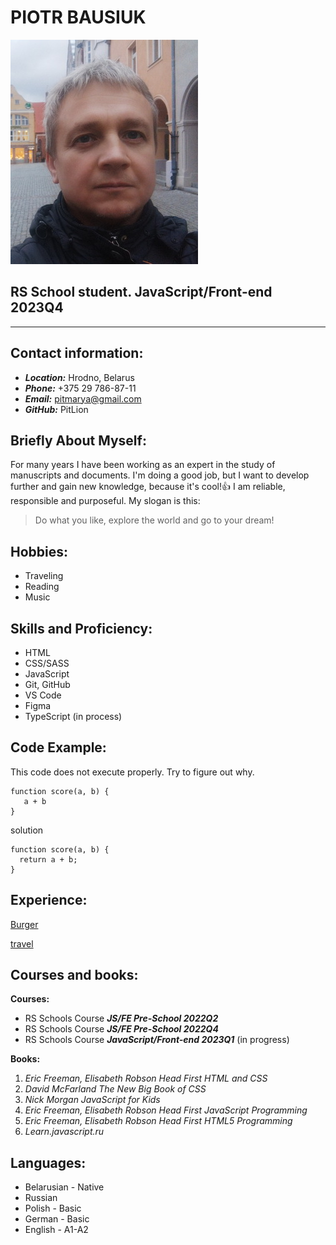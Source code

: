 # **PIOTR BAUSIUK**
![This me](/assets/IMG_rss.JPG)
## **RS School student. JavaScript/Front-end 2023Q4**
****

## **Contact information:**
- ***Location:*** Hrodno, Belarus
- ***Phone:*** +375 29 786-87-11
- ***Email:*** pitmarya@gmail.com
- ***GitHub:*** PitLion

## **Briefly About Myself:**
For many years I have been working as an expert in the study of manuscripts and documents. I'm doing a good job, but I want to develop further and gain new knowledge, because it's cool!:+1: I am reliable, responsible and purposeful. My slogan is this:
> Do what you like, explore the world and go to your dream!

## **Hobbies:**
- Traveling
- Reading
- Music

## **Skills and Proficiency:**
- HTML
- CSS/SASS
- JavaScript
- Git, GitHub
- VS Code
- Figma
- TypeScript (in process)

## **Code Example:**
This code does not execute properly. Try to figure out why.
```
function score(a, b) {
   a + b
}
```
solution
```
function score(a, b) {
  return a + b;
}
```
## **Experience:**
[Burger](https://github.com/PitLion/Burger)

[travel](https://rolling-scopes-school.github.io/pitlion-JSFEPRESCHOOL2022Q2/travel/)

## **Courses and books:**
**Courses:**
- RS Schools Course ***JS/FE Pre-School 2022Q2***
- RS Schools Course ***JS/FE Pre-School 2022Q4***
- RS Schools Course ***JavaScript/Front-end 2023Q1*** (in progress)

**Books:**
1. *Eric Freeman, Elisabeth Robson  Head First HTML and CSS*
2. *David McFarland  The New Big Book of CSS*
3. *Nick Morgan  JavaScript for Kids*
4. *Eric Freeman, Elisabeth Robson  Head First JavaScript Programming*
5. *Eric Freeman, Elisabeth Robson  Head First HTML5 Programming*
6. *Learn.javascript.ru*

## **Languages:**
- Belarusian - Native
- Russian 
- Polish - Basic
- German - Basic
- English - A1-A2